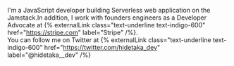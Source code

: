 I'm a JavaScript developer building Serverless web application on the Jamstack.In addition, I work with founders engineers as a Developer Advocate at {% externalLink
    class="text-underline text-indigo-600"
    href="https://stripe.com"
    label="Stripe"
/%}.  
You can follow me on Twitter at {% externalLink
    class="text-underline text-indigo-600"
    href="https://twitter.com/hidetaka_dev"
    label="@hidetaka__dev"
/%}

